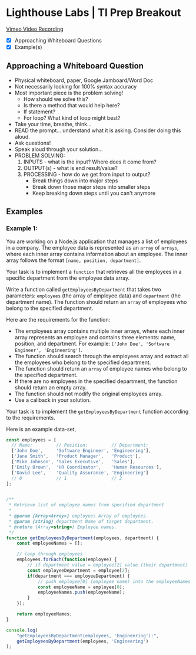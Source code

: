 # Lighthouse Labs | TI Prep Breakout

[Vimeo Video Recording](https://vimeo.com/868926102/f9bd41bd16?share=copy)

* [X] Approaching Whiteboard Questions
* [X] Example(s)

## Approaching a Whiteboard Question

* Physical whiteboard, paper, Google Jamboard/Word Doc
* Not necessarily looking for 100% syntax accuracy
* Most important piece is the problem solving!
    * How should we solve this?
    * Is there a method that would help here?
    * If statement?
    * For loop? What kind of loop might best?
* Take your time, breathe, think...
* READ the prompt... understand what it is asking. Consider doing this aloud.
* Ask questions!
* Speak aloud through your solution...
* PROBLEM SOLVING:
    1. INPUTS - what is the input? Where does it come from?
    2. OUTPUT(s) - what is end result/value?
    3. PROCESSING - how do we get from input to output?
        * Break things down into major steps
        * Break down those major steps into smaller steps
        * Keep breaking down steps until you can't anymore

## Examples

### Example 1:

You are working on a Node.js application that manages a list of employees in a company. The employee data is represented as an `array` of `arrays`, where each inner array contains information about an employee. The inner array follows the format
`[name, position, department]`.

Your task is to implement a `function` that retrieves all the employees in a specific department from the employee data array.

Write a function called `getEmployeesByDepartment` that takes two parameters: `employees` (the array of employee data) and `department` (the department name). The function should return an `array` of employees who belong to the specified department.

Here are the requirements for the function:

* The employees array contains multiple inner arrays, where each inner array represents an employee and contains three elements: name, position, and department. For example: `['John Doe', 'Software Engineer', 'Engineering']`.
* The function should search through the employees array and extract all the employees who belong to the specified department.
* The function should return an `array` of employee names who belong to the specified department.
* If there are no employees in the specified department, the function should return an empty array.
* The function should not modify the original employees array.
* Use a callback in your solution.

Your task is to implement the `getEmployeesByDepartment` function according to the requirements.

Here is an example data-set,

```js
const employees = [
  // Name:         // Position:         // Department:
  ['John Doe',     'Software Engineer', 'Engineering'],
  ['Jane Smith',   'Product Manager',   'Product'],
  ['Mike Johnson', 'Sales Executive',   'Sales'],
  ['Emily Brown',  'HR Coordinator',    'Human Resources'],
  ['David Lee',    'Quality Assurance', 'Engineering']
  // 0             // 1                 // 2
];
```

```js

/**
 * Retrieve list of employee names from specified department
 * 
 * @param {Array<Array>} employees Array of employees.
 * @param {string} department Name of target department.
 * @return {Array<string>} Employee names.
 */
function getEmployeesByDepartment(employees, department) {
    const employeeNames = [];

    // loop through employees
    employees.forEach(function(employee) {
        // if department value = employee[2] value (their department)
        const employeeDepartment = employee[2];
        if(department === employeeDepartment) {
            // push employee[0] (employee name) into the employeeNames array
            const employeeName = employee[0];
            employeeNames.push(employeeName);
        }
    });

    return employeeNames;
}

console.log(
    "getEmployeesByDepartment(employees, 'Engineering'):",
    getEmployeesByDepartment(employees, 'Engineering')
);

```
